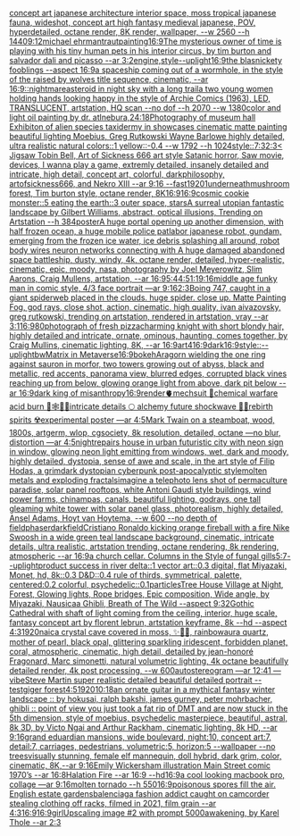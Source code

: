 [concept art japanese architecture interior space, moss tropical japanese fauna, wideshot, concept art high fantasy medieval japanese, POV, hyperdetailed, octane render, 8K render, wallpaper, --w 2560 --h 1440](https://www.ebank.nz/aiartgenerator?category=concept%2520art%2520japanese%2520architecture%2520interior%2520space%2C%2520moss%2520tropical%2520japanese%2520fauna%2C%2520wideshot%2C%2520concept%2520art%2520high%2520fantasy%2520medieval%2520japanese%2C%2520POV%2C%2520hyperdetailed%2C%2520octane%2520render%2C%25208K%2520render%2C%2520wallpaper%2C%2520--w%25202560%2520--h%25201440)[9:12](https://www.ebank.nz/aiartgenerator?category=9%3A12)[michael ehrmantraut](https://www.ebank.nz/aiartgenerator?category=michael%2520ehrmantraut)[painting](https://www.ebank.nz/aiartgenerator?category=painting)[16:9](https://www.ebank.nz/aiartgenerator?category=16%3A9)[The mysterious owner of time is playing with his tiny human pets in his interior circus, by tim burton and salvador dali and picasso --ar 3:2](https://www.ebank.nz/aiartgenerator?category=The%2520mysterious%2520owner%2520of%2520time%2520is%2520playing%2520with%2520his%2520tiny%2520human%2520pets%2520in%2520his%2520interior%2520circus%2C%2520by%2520tim%2520burton%2520and%2520salvador%2520dali%2520and%2520picasso%2520--ar%25203%3A2)[engine,](https://www.ebank.nz/aiartgenerator?category=engine%2C)[style](https://www.ebank.nz/aiartgenerator?category=style)[--uplight](https://www.ebank.nz/aiartgenerator?category=--uplight)[16:9](https://www.ebank.nz/aiartgenerator?category=16%3A9)[the blasnickety fooblings --aspect 16:9](https://www.ebank.nz/aiartgenerator?category=the%2520blasnickety%2520fooblings%2520--aspect%252016%3A9)[a spaceship coming out of a wormhole, in the style of the raised by wolves title sequence, cinematic, --ar 16:9](https://www.ebank.nz/aiartgenerator?category=a%2520spaceship%2520coming%2520out%2520of%2520a%2520wormhole%2C%2520in%2520the%2520style%2520of%2520the%2520raised%2520by%2520wolves%2520title%2520sequence%2C%2520cinematic%2C%2520--ar%252016%3A9)[::nightmare](https://www.ebank.nz/aiartgenerator?category=%3A%3Anightmare)[asteroid in night sky with a long trail](https://www.ebank.nz/aiartgenerator?category=asteroid%2520in%2520night%2520sky%2520with%2520a%2520long%2520trail)[a two young women holding hands looking happy in the style of Archie Comics (1963), LED, TRANSLUCENT, artstation, HQ scan --no dof --h 2070 --w 1380](https://www.ebank.nz/aiartgenerator?category=a%2520two%2520young%2520women%2520holding%2520hands%2520looking%2520happy%2520in%2520the%2520style%2520of%2520Archie%2520Comics%2520%281963%29%2C%2520LED%2C%2520TRANSLUCENT%2C%2520artstation%2C%2520HQ%2520scan%2520--no%2520dof%2520--h%25202070%2520--w%25201380)[color and light oil painting by dr. atl](https://www.ebank.nz/aiartgenerator?category=color%2520and%2520light%2520oil%2520painting%2520by%2520dr.%2520atl)[nebura,](https://www.ebank.nz/aiartgenerator?category=nebura%2C)[24:18](https://www.ebank.nz/aiartgenerator?category=24%3A18)[Photography of museum hall Exhibiton of alien species taxidermy in showcases cinematic matte painting beautiful lighting Moebius, Greg Rutkowski Wayne Barlowe highly detailed, ultra realistic natural colors::1 yellow::-0.4 --w 1792 --h 1024](https://www.ebank.nz/aiartgenerator?category=Photography%2520of%2520museum%2520hall%2520Exhibiton%2520of%2520alien%2520species%2520taxidermy%2520in%2520showcases%2520cinematic%2520matte%2520painting%2520beautiful%2520lighting%2520Moebius%2C%2520Greg%2520Rutkowski%2520Wayne%2520Barlowe%2520highly%2520detailed%2C%2520ultra%2520realistic%2520natural%2520colors%3A%3A1%2520yellow%3A%3A-0.4%2520--w%25201792%2520--h%25201024)[style::](https://www.ebank.nz/aiartgenerator?category=style%3A%3A)[7:3](https://www.ebank.nz/aiartgenerator?category=7%3A3)[2:3](https://www.ebank.nz/aiartgenerator?category=2%3A3)[< Jigsaw Tobin Bell, Art of Sickness 666 art style Satanic horror, Saw movie, devices, I wanna play a game, extremly detailed, insanely detailed and intricate, high detail, concept art, colorful, darkphilosophy, artofsickness666, and Nekro XIII --ar 9:16 --fast](https://www.ebank.nz/aiartgenerator?category=%3C%2520Jigsaw%2520Tobin%2520Bell%2C%2520Art%2520of%2520Sickness%2520666%2520art%2520style%2520Satanic%2520horror%2C%2520Saw%2520movie%2C%2520devices%2C%2520I%2520wanna%2520play%2520a%2520game%2C%2520extremly%2520detailed%2C%2520insanely%2520detailed%2520and%2520intricate%2C%2520high%2520detail%2C%2520concept%2520art%2C%2520colorful%2C%2520darkphilosophy%2C%2520artofsickness666%2C%2520and%2520Nekro%2520XIII%2520--ar%25209%3A16%2520--fast)[1920](https://www.ebank.nz/aiartgenerator?category=1920)[1](https://www.ebank.nz/aiartgenerator?category=1)[underneath](https://www.ebank.nz/aiartgenerator?category=underneath)[mushroom forest, Tim burton style, octane render, 8K](https://www.ebank.nz/aiartgenerator?category=mushroom%2520forest%2C%2520Tim%2520burton%2520style%2C%2520octane%2520render%2C%25208K)[16:9](https://www.ebank.nz/aiartgenerator?category=16%3A9)[16:9](https://www.ebank.nz/aiartgenerator?category=16%3A9)[cosmic cookie monster::5 eating the earth::3 outer space, stars](https://www.ebank.nz/aiartgenerator?category=cosmic%2520cookie%2520monster%3A%3A5%2520eating%2520the%2520earth%3A%3A3%2520outer%2520space%2C%2520stars)[A surreal utopian fantastic landscape by Gilbert Williams, abstract, optical illusions, Trending on Artstation --h 384](https://www.ebank.nz/aiartgenerator?category=A%2520surreal%2520utopian%2520fantastic%2520landscape%2520by%2520Gilbert%2520Williams%2C%2520abstract%2C%2520optical%2520illusions%2C%2520Trending%2520on%2520Artstation%2520--h%2520384)[poster](https://www.ebank.nz/aiartgenerator?category=poster)[A huge portal opening up another dimension, with half frozen ocean, a huge mobile police patlabor japanese robot, gundam, emerging from the frozen ice water, ice debris splashing all around, robot body wires neuron networks connecting with A huge damaged abandoned space battleship, dusty, windy, 4k, octane render, detailed, hyper-realistic, cinematic, epic, moody, nasa, photography by Joel Meyerowitz, Slim Aarons, Craig Mullens, artstation, --ar 16:9](https://www.ebank.nz/aiartgenerator?category=A%2520huge%2520portal%2520opening%2520up%2520another%2520dimension%2C%2520with%2520half%2520frozen%2520ocean%2C%2520a%2520huge%2520mobile%2520police%2520patlabor%2520japanese%2520robot%2C%2520gundam%2C%2520emerging%2520from%2520the%2520frozen%2520ice%2520water%2C%2520ice%2520debris%2520splashing%2520all%2520around%2C%2520robot%2520body%2520wires%2520neuron%2520networks%2520connecting%2520with%2520A%2520huge%2520damaged%2520abandoned%2520space%2520battleship%2C%2520dusty%2C%2520windy%2C%25204k%2C%2520octane%2520render%2C%2520detailed%2C%2520hyper-realistic%2C%2520cinematic%2C%2520epic%2C%2520moody%2C%2520nasa%2C%2520photography%2520by%2520Joel%2520Meyerowitz%2C%2520Slim%2520Aarons%2C%2520Craig%2520Mullens%2C%2520artstation%2C%2520--ar%252016%3A9)[5:4](https://www.ebank.nz/aiartgenerator?category=5%3A4)[4:5](https://www.ebank.nz/aiartgenerator?category=4%3A5)[1:1](https://www.ebank.nz/aiartgenerator?category=1%3A1)[9:16](https://www.ebank.nz/aiartgenerator?category=9%3A16)[middle age funky man in comic style, 4/3 face portrait —ar 9:16](https://www.ebank.nz/aiartgenerator?category=middle%2520age%2520funky%2520man%2520in%2520comic%2520style%2C%25204/3%2520face%2520portrait%2520%E2%80%94ar%25209%3A16)[2:3](https://www.ebank.nz/aiartgenerator?category=2%3A3)[Boing 747, caught in a giant spiderweb placed in the clouds. huge spider. close up. Matte Painting Fog, god rays, close shot, action, cinematic, high quality, ivan aivazovsky, greg rutkowski, trending on artstation, rendered in artstation, vray --ar 3:1](https://www.ebank.nz/aiartgenerator?category=Boing%2520747%2C%2520caught%2520in%2520a%2520giant%2520spiderweb%2520placed%2520in%2520the%2520clouds.%2520huge%2520spider.%2520close%2520up.%2520Matte%2520Painting%2520Fog%2C%2520god%2520rays%2C%2520close%2520shot%2C%2520action%2C%2520cinematic%2C%2520high%2520quality%2C%2520ivan%2520aivazovsky%2C%2520greg%2520rutkowski%2C%2520trending%2520on%2520artstation%2C%2520rendered%2520in%2520artstation%2C%2520vray%2520--ar%25203%3A1)[16:9](https://www.ebank.nz/aiartgenerator?category=16%3A9)[80](https://www.ebank.nz/aiartgenerator?category=80)[photograph of fresh pizza](https://www.ebank.nz/aiartgenerator?category=photograph%2520of%2520fresh%2520pizza)[charming knight with short blondy hair, highly detailed and intricate, ornate, ominous, haunting, comes together, by Craig Mullins, cinematic lighting, 8K, --ar 16:9](https://www.ebank.nz/aiartgenerator?category=charming%2520knight%2520with%2520short%2520blondy%2520hair%2C%2520highly%2520detailed%2520and%2520intricate%2C%2520ornate%2C%2520ominous%2C%2520haunting%2C%2520comes%2520together%2C%2520by%2520Craig%2520Mullins%2C%2520cinematic%2520lighting%2C%25208K%2C%2520--ar%252016%3A9)[art](https://www.ebank.nz/aiartgenerator?category=art)[4](https://www.ebank.nz/aiartgenerator?category=4)[16:9](https://www.ebank.nz/aiartgenerator?category=16%3A9)[dark](https://www.ebank.nz/aiartgenerator?category=dark)[16:9](https://www.ebank.nz/aiartgenerator?category=16%3A9)[style::](https://www.ebank.nz/aiartgenerator?category=style%3A%3A)[--uplight](https://www.ebank.nz/aiartgenerator?category=--uplight)[bw](https://www.ebank.nz/aiartgenerator?category=bw)[Matrix in Metaverse](https://www.ebank.nz/aiartgenerator?category=Matrix%2520in%2520Metaverse)[16:9](https://www.ebank.nz/aiartgenerator?category=16%3A9)[bokeh](https://www.ebank.nz/aiartgenerator?category=bokeh)[Aragorn wielding the one ring against sauron in morfor, two towers growing out of abyss, black and metallic, red accents, panorama view, blurred edges, corrupted black vines reaching up from below, glowing orange light from above, dark pit below --ar 16:9](https://www.ebank.nz/aiartgenerator?category=Aragorn%2520wielding%2520the%2520one%2520ring%2520against%2520sauron%2520in%2520morfor%2C%2520two%2520towers%2520growing%2520out%2520of%2520abyss%2C%2520black%2520and%2520metallic%2C%2520red%2520accents%2C%2520panorama%2520view%2C%2520blurred%2520edges%2C%2520corrupted%2520black%2520vines%2520reaching%2520up%2520from%2520below%2C%2520glowing%2520orange%2520light%2520from%2520above%2C%2520dark%2520pit%2520below%2520--ar%252016%3A9)[dark king of misanthropy](https://www.ebank.nz/aiartgenerator?category=dark%2520king%2520of%2520misanthropy)[16:9](https://www.ebank.nz/aiartgenerator?category=16%3A9)[render](https://www.ebank.nz/aiartgenerator?category=render)[🫀mechsuit 🥽chemical warfare acid burn 🦋🕸🍄💐intricate details 🌕 alchemy future shockwave 🫧🌊rebirth spirits  ☢️experimental poster —ar 4:5](https://www.ebank.nz/aiartgenerator?category=%F0%9F%AB%80mechsuit%2520%F0%9F%A5%BDchemical%2520warfare%2520acid%2520burn%2520%F0%9F%A6%8B%F0%9F%95%B8%F0%9F%8D%84%F0%9F%92%90intricate%2520details%2520%F0%9F%8C%95%2520alchemy%2520future%2520shockwave%2520%F0%9F%AB%A7%F0%9F%8C%8Arebirth%2520spirits%2520%2520%E2%98%A2%EF%B8%8Fexperimental%2520poster%2520%E2%80%94ar%25204%3A5)[Mark Twain on a steamboat, wood, 1800s, artgerm, wlop, cgsociety, 8k resolution, detailed, octane —no blur, distortion —ar 4:5](https://www.ebank.nz/aiartgenerator?category=Mark%2520Twain%2520on%2520a%2520steamboat%2C%2520wood%2C%25201800s%2C%2520artgerm%2C%2520wlop%2C%2520cgsociety%2C%25208k%2520resolution%2C%2520detailed%2C%2520octane%2520%E2%80%94no%2520blur%2C%2520distortion%2520%E2%80%94ar%25204%3A5)[night](https://www.ebank.nz/aiartgenerator?category=night)[repairs house in urban futuristic city with neon sign in window, glowing neon light emitting from windows, wet, dark and moody, highly detailed, dystopia, sense of awe and scale, in the art style of Filip Hodas, a grimdark dystopian cyberpunk post-apocalyptic style](https://www.ebank.nz/aiartgenerator?category=repairs%2520house%2520in%2520urban%2520futuristic%2520city%2520with%2520neon%2520sign%2520in%2520window%2C%2520glowing%2520neon%2520light%2520emitting%2520from%2520windows%2C%2520wet%2C%2520dark%2520and%2520moody%2C%2520highly%2520detailed%2C%2520dystopia%2C%2520sense%2520of%2520awe%2520and%2520scale%2C%2520in%2520the%2520art%2520style%2520of%2520Filip%2520Hodas%2C%2520a%2520grimdark%2520dystopian%2520cyberpunk%2520post-apocalyptic%2520style)[molten metals and exploding fractals](https://www.ebank.nz/aiartgenerator?category=molten%2520metals%2520and%2520exploding%2520fractals)[imagine a telephoto lens shot of permaculture paradise, solar panel rooftops, white Antoni Gaudi style buildings, wind power farms, chinampas, canals, beautiful lighting, godrays, one tall gleaming white tower with solar panel glass, photorealism, highly detailed, Ansel Adams, Hoyt van Hoytema, --w 600 --no depth of field](https://www.ebank.nz/aiartgenerator?category=imagine%2520a%2520telephoto%2520lens%2520shot%2520of%2520permaculture%2520paradise%2C%2520solar%2520panel%2520rooftops%2C%2520white%2520Antoni%2520Gaudi%2520style%2520buildings%2C%2520wind%2520power%2520farms%2C%2520chinampas%2C%2520canals%2C%2520beautiful%2520lighting%2C%2520godrays%2C%2520one%2520tall%2520gleaming%2520white%2520tower%2520with%2520solar%2520panel%2520glass%2C%2520photorealism%2C%2520highly%2520detailed%2C%2520Ansel%2520Adams%2C%2520Hoyt%2520van%2520Hoytema%2C%2520--w%2520600%2520--no%2520depth%2520of%2520field)[phaser](https://www.ebank.nz/aiartgenerator?category=phaser)[dark](https://www.ebank.nz/aiartgenerator?category=dark)[field](https://www.ebank.nz/aiartgenerator?category=field)[Cristiano Ronaldo kicking orange fireball with a fire Nike Swoosh in a wide green teal landscape background, cinematic, intricate details, ultra realistic, artstation trending, octane rendering, 8k rendering, atmospheric --ar 16:9](https://www.ebank.nz/aiartgenerator?category=Cristiano%2520Ronaldo%2520kicking%2520orange%2520fireball%2520with%2520a%2520fire%2520Nike%2520Swoosh%2520in%2520a%2520wide%2520green%2520teal%2520landscape%2520background%2C%2520cinematic%2C%2520intricate%2520details%2C%2520ultra%2520realistic%2C%2520artstation%2520trending%2C%2520octane%2520rendering%2C%25208k%2520rendering%2C%2520atmospheric%2520--ar%252016%3A9)[a church cellar. Columns in the Style of fungal gills](https://www.ebank.nz/aiartgenerator?category=a%2520church%2520cellar.%2520Columns%2520in%2520the%2520Style%2520of%2520fungal%2520gills)[5:7](https://www.ebank.nz/aiartgenerator?category=5%3A7)[--uplight](https://www.ebank.nz/aiartgenerator?category=--uplight)[product success in river delta::1 vector art::0.3 digital, flat Miyazaki, Monet, hd, 8k::0.3 D&D::0.4 rule of thirds, symmetrical, palette, centered:0.2 colorful, psychedelic::0.1](https://www.ebank.nz/aiartgenerator?category=product%2520success%2520in%2520river%2520delta%3A%3A1%2520vector%2520art%3A%3A0.3%2520digital%2C%2520flat%2520Miyazaki%2C%2520Monet%2C%2520hd%2C%25208k%3A%3A0.3%2520D%26D%3A%3A0.4%2520rule%2520of%2520thirds%2C%2520symmetrical%2C%2520palette%2C%2520centered%3A0.2%2520colorful%2C%2520psychedelic%3A%3A0.1)[particles](https://www.ebank.nz/aiartgenerator?category=particles)[Tree House Village at Night, Forest, Glowing lights, Rope bridges, Epic composition, Wide angle, by Miyazaki, Nausicaa Ghibli, Breath of The Wild --aspect 9:32](https://www.ebank.nz/aiartgenerator?category=Tree%2520House%2520Village%2520at%2520Night%2C%2520Forest%2C%2520Glowing%2520lights%2C%2520Rope%2520bridges%2C%2520Epic%2520composition%2C%2520Wide%2520angle%2C%2520by%2520Miyazaki%2C%2520Nausicaa%2520Ghibli%2C%2520Breath%2520of%2520The%2520Wild%2520--aspect%25209%3A32)[Gothic Cathedral  with shaft of light coming from the ceiling, interior, huge scale, fantasy concept art by florent lebrun, artstation keyframe, 8k --hd --aspect 4:3](https://www.ebank.nz/aiartgenerator?category=Gothic%2520Cathedral%2520%2520with%2520shaft%2520of%2520light%2520coming%2520from%2520the%2520ceiling%2C%2520interior%2C%2520huge%2520scale%2C%2520fantasy%2520concept%2520art%2520by%2520florent%2520lebrun%2C%2520artstation%2520keyframe%2C%25208k%2520--hd%2520--aspect%25204%3A3)[1920](https://www.ebank.nz/aiartgenerator?category=1920)[naica crystal cave covered in moss, ✨💎🔮, rainbowaura quartz, mother of pearl, black opal, glittering sparkling iridescent, forbidden planet, coral, atmospheric, cinematic, high detail, detailed by jean-honoré Fragonard, Marc simonetti, natural volumetric lighting, 4k octane beautifully detailed render, 4k post processing, --w 600](https://www.ebank.nz/aiartgenerator?category=naica%2520crystal%2520cave%2520covered%2520in%2520moss%2C%2520%E2%9C%A8%F0%9F%92%8E%F0%9F%94%AE%2C%2520rainbowaura%2520quartz%2C%2520mother%2520of%2520pearl%2C%2520black%2520opal%2C%2520glittering%2520sparkling%2520iridescent%2C%2520forbidden%2520planet%2C%2520coral%2C%2520atmospheric%2C%2520cinematic%2C%2520high%2520detail%2C%2520detailed%2520by%2520jean-honor%C3%A9%2520Fragonard%2C%2520Marc%2520simonetti%2C%2520natural%2520volumetric%2520lighting%2C%25204k%2520octane%2520beautifully%2520detailed%2520render%2C%25204k%2520post%2520processing%2C%2520--w%2520600)[autostereogram —ar 12:41 —vibe](https://www.ebank.nz/aiartgenerator?category=autostereogram%2520%E2%80%94ar%252012%3A41%2520%E2%80%94vibe)[Steve Martin super realistic detailed beautiful detailed portrait --test](https://www.ebank.nz/aiartgenerator?category=Steve%2520Martin%2520super%2520realistic%2520detailed%2520beautiful%2520detailed%2520portrait%2520--test)[giger forest](https://www.ebank.nz/aiartgenerator?category=giger%2520forest)[4:5](https://www.ebank.nz/aiartgenerator?category=4%3A5)[1920](https://www.ebank.nz/aiartgenerator?category=1920)[10:18](https://www.ebank.nz/aiartgenerator?category=10%3A18)[an ornate guitar in a mythical fantasy winter landscape :: by hokusai, ralph bakshi, james gurney, peter mohrbacher, ghibli :: point of view you just took a fat rip of DMT and are now stuck in the 5th dimension, style of moebius, psychedelic masterpiece, beautiful, astral, 8k 3D, by Victo Ngai and Arthur Rackham, cinematic lighting, 8k HD, --ar 9:16](https://www.ebank.nz/aiartgenerator?category=an%2520ornate%2520guitar%2520in%2520a%2520mythical%2520fantasy%2520winter%2520landscape%2520%3A%3A%2520by%2520hokusai%2C%2520ralph%2520bakshi%2C%2520james%2520gurney%2C%2520peter%2520mohrbacher%2C%2520ghibli%2520%3A%3A%2520point%2520of%2520view%2520you%2520just%2520took%2520a%2520fat%2520rip%2520of%2520DMT%2520and%2520are%2520now%2520stuck%2520in%2520the%25205th%2520dimension%2C%2520style%2520of%2520moebius%2C%2520psychedelic%2520masterpiece%2C%2520beautiful%2C%2520astral%2C%25208k%25203D%2C%2520by%2520Victo%2520Ngai%2520and%2520Arthur%2520Rackham%2C%2520cinematic%2520lighting%2C%25208k%2520HD%2C%2520--ar%25209%3A16)[grand eduardian mansions, wide boulevard, night:10, concept art:7, detail:7, carriages, pedestrians, volumetric:5, horizon:5 --wallpaper --no trees](https://www.ebank.nz/aiartgenerator?category=grand%2520eduardian%2520mansions%2C%2520wide%2520boulevard%2C%2520night%3A10%2C%2520concept%2520art%3A7%2C%2520detail%3A7%2C%2520carriages%2C%2520pedestrians%2C%2520volumetric%3A5%2C%2520horizon%3A5%2520--wallpaper%2520--no%2520trees)[visually stunning, female elf mannequin, doll hybrid, dark grim, color, cinematic, 8K,--ar 9:16](https://www.ebank.nz/aiartgenerator?category=visually%2520stunning%2C%2520female%2520elf%2520mannequin%2C%2520doll%2520hybrid%2C%2520dark%2520grim%2C%2520color%2C%2520cinematic%2C%25208K%2C--ar%25209%3A16)[Emily Wickersham illustration Main Street comic 1970’s --ar 16:8](https://www.ebank.nz/aiartgenerator?category=Emily%2520Wickersham%2520illustration%2520Main%2520Street%2520comic%25201970%E2%80%99s%2520--ar%252016%3A8)[Halation Fire --ar 16:9 --hd](https://www.ebank.nz/aiartgenerator?category=Halation%2520Fire%2520--ar%252016%3A9%2520--hd)[16:9](https://www.ebank.nz/aiartgenerator?category=16%3A9)[a cool looking macbook pro, collage —ar 9:16](https://www.ebank.nz/aiartgenerator?category=a%2520cool%2520looking%2520macbook%2520pro%2C%2520collage%2520%E2%80%94ar%25209%3A16)[molten tornado --h 550](https://www.ebank.nz/aiartgenerator?category=molten%2520tornado%2520--h%2520550)[16:9](https://www.ebank.nz/aiartgenerator?category=16%3A9)[poisonous spores fill the air. English estate gardens](https://www.ebank.nz/aiartgenerator?category=poisonous%2520spores%2520fill%2520the%2520air.%2520English%2520estate%2520gardens)[balenciaga fashion addict caught on camcorder stealing clothing off racks, filmed in 2021, film grain --ar 4:3](https://www.ebank.nz/aiartgenerator?category=balenciaga%2520fashion%2520addict%2520caught%2520on%2520camcorder%2520stealing%2520clothing%2520off%2520racks%2C%2520filmed%2520in%25202021%2C%2520film%2520grain%2520--ar%25204%3A3)[16:9](https://www.ebank.nz/aiartgenerator?category=16%3A9)[16:9](https://www.ebank.nz/aiartgenerator?category=16%3A9)[girl](https://www.ebank.nz/aiartgenerator?category=girl)[Upscaling image #2 with prompt 5000](https://www.ebank.nz/aiartgenerator?category=Upscaling%2520image%2520%232%2520with%2520prompt%25205000)[awakening, by Karel Thole --ar 2:3](https://www.ebank.nz/aiartgenerator?category=awakening%2C%2520by%2520Karel%2520Thole%2520--ar%25202%3A3)
